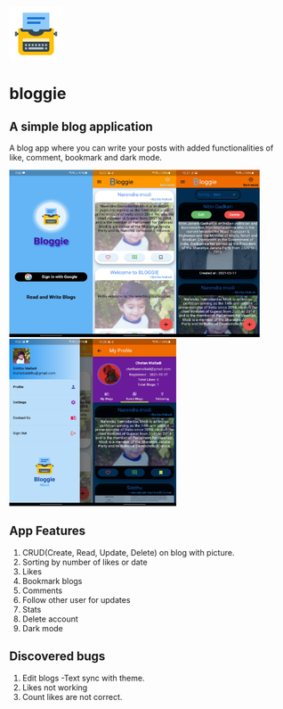 
![image](assets/blogIcon.png) 
# bloggie

## A simple blog application

A blog app where you can write your posts with added functionalities of like, comment, bookmark and dark mode.



<img src="https://github.com/msiddhu/bloggie/blob/376889bdd3ecc9665d9373b874318181d49f3307/assets/readme_images/LoginPage.jpg" width="150" height="300" /><img src="https://github.com/msiddhu/bloggie/blob/376889bdd3ecc9665d9373b874318181d49f3307/assets/readme_images/HomePageLight.jpg" width="150" height="300" /><img src="https://github.com/msiddhu/bloggie/blob/376889bdd3ecc9665d9373b874318181d49f3307/assets/readme_images/HomePageDark.jpg" width="150" height="300" /><img src="https://github.com/msiddhu/bloggie/blob/376889bdd3ecc9665d9373b874318181d49f3307/assets/readme_images/NavigatorDrawer.jpg" width="150" height="300" /><img src="https://github.com/msiddhu/bloggie/blob/376889bdd3ecc9665d9373b874318181d49f3307/assets/readme_images/ProfilePage.jpg" width="150" height="300" />


## App Features
1. CRUD(Create, Read, Update, Delete) on blog with picture.
2. Sorting by number of likes or date
3. Likes
4. Bookmark blogs
5. Comments
6. Follow other user for updates
7. Stats
8. Delete account
9. Dark mode


## Discovered bugs 
1. Edit blogs -Text sync with theme.
2. Likes not working
3. Count likes are not correct.
